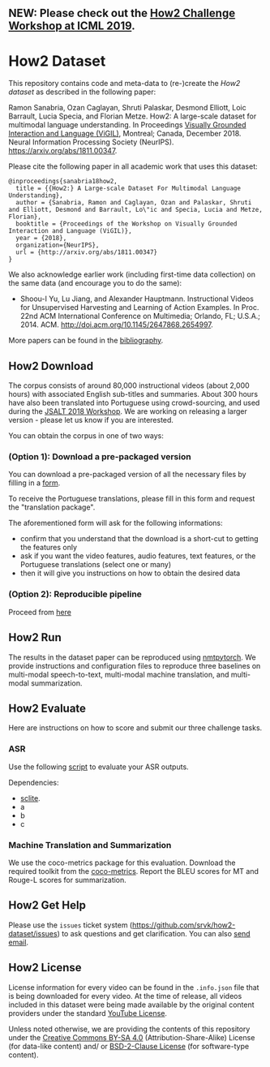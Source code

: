 ## NEW: Please check out the [How2 Challenge Workshop at ICML 2019](https://srvk.github.io/how2-challenge/).

# How2 Dataset
This repository contains code and meta-data to (re-)create the *How2 dataset* as described in the following paper:

Ramon Sanabria, Ozan Caglayan, Shruti Palaskar, Desmond Elliott, Loic Barrault, Lucia Specia, and Florian Metze. How2: A large-scale dataset for multimodal language understanding. In Proceedings [Visually Grounded Interaction and Language (ViGIL)](https://nips2018vigil.github.io), Montreal; Canada, December 2018. Neural Information Processing Society (NeurIPS). https://arxiv.org/abs/1811.00347.

Please cite the following paper in all academic work that uses this dataset:
```
@inproceedings{sanabria18how2,
  title = {{How2:} A Large-scale Dataset For Multimodal Language Understanding},
  author = {Sanabria, Ramon and Caglayan, Ozan and Palaskar, Shruti and Elliott, Desmond and Barrault, Lo\"ic and Specia, Lucia and Metze, Florian},
  booktitle = {Proceedings of the Workshop on Visually Grounded Interaction and Language (ViGIL)},
  year = {2018},
  organization={NeurIPS},
  url = {http://arxiv.org/abs/1811.00347}
}
```

We also acknowledge earlier work (including first-time data collection) on the same data (and encourage you to do the same):

 - Shoou-I Yu, Lu Jiang, and Alexander Hauptmann. Instructional Videos for Unsupervised Harvesting and Learning of Action Examples. In Proc. 22nd ACM International Conference on Multimedia; Orlando, FL; U.S.A.; 2014. ACM. http://doi.acm.org/10.1145/2647868.2654997.

More papers can be found in the [bibliography](Bibliography.md).

## How2 Download
The corpus consists of around 80,000 instructional videos (about 2,000 hours) with associated English sub-titles and summaries. About 300 hours have also been translated into Portuguese using crowd-sourcing, and used during the [JSALT 2018 Workshop](https://www.clsp.jhu.edu/workshops/18-workshop/grounded-sequence-sequence-transduction). We are working on releasing a larger version - please let us know if you are interested.

You can obtain the corpus in one of two ways:

### (Option 1): Download a pre-packaged version

You can download a pre-packaged version of all the necessary files by filling in a [form](https://docs.google.com/forms/d/e/1FAIpQLSfW2i8UnjuoH2KKSU0BvcKRbhnk_vL3HcNlM0QLsJGb_UEDVQ/viewform?usp=pp_url).

To receive the Portuguese translations, please fill in this form and request the "translation package".

The aforementioned form will ask for the following informations:

- confirm that you understand that the download is a short-cut to getting the features only
- ask if you want the video features, audio features, text features, or the Portuguese translations (select one or many)
- then it will give you instructions on how to obtain the desired data

### (Option 2): Reproducible pipeline

Proceed from [here](/reproduce/300h/README.md)

## How2 Run
The results in the dataset paper can be reproduced using [nmtpytorch](https://github.com/lium-lst/nmtpytorch).
We provide instructions and configuration files to reproduce three baselines on multi-modal speech-to-text, multi-modal machine translation, and multi-modal summarization.

## How2 Evaluate
Here are instructions on how to score and submit our three challenge tasks.

### ASR
Use the following [script](eval/asr/score.py) to evaluate your ASR outputs.

Dependencies:
- [sclite](http://www1.icsi.berkeley.edu/Speech/docs/sctk-1.2/sclite.htm).
- a
- b
- c

### Machine Translation and Summarization
We use the coco-metrics package for this evaluation. Download the required toolkit from the [coco-metrics](https://github.com/tylin/coco-caption). Report the BLEU scores for MT and Rouge-L scores for summarization.

## How2 Get Help
Please use the `issues` ticket system (https://github.com/srvk/how2-dataset/issues) to ask questions and get clarification. You can also [send email](mailto:how2challenge@gmail.com).

## How2 License
License information for every video can be found in the `.info.json` file that is being downloaded for every video.
At the time of release, all videos included in this dataset were being made available by the original content providers under the standard [YouTube License](https://www.youtube.com/static?template=terms).

Unless noted otherwise, we are providing the contents of this repository under the [Creative Commons BY-SA 4.0](https://creativecommons.org/licenses/by-sa/4.0/) (Attribution-Share-Alike) License (for data-like content) and/ or [BSD-2-Clause License](https://opensource.org/licenses/BSD-2-Clause) (for software-type content).

